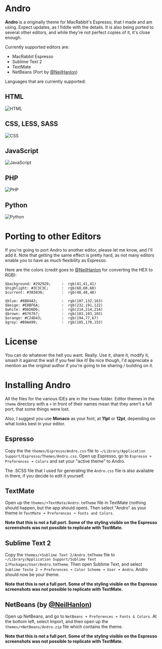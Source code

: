 # Andro

**Andro** is a originally theme for MacRabbit's Espresso, that I made and am using. Expect updates, as I fiddle with the details.
It is also being ported to several other editors, and while they're not perfect copies of it, it's close enough.

Currently supported editors are:

+ MacRabbit Espresso
+ Sublime Text 2
+ TextMate
+ NetBeans (Port by [@NeilHanlon](http://github.com/NeilHanlon))

Languages that are currently supported:

HTML
----
![HTML](https://github.com/cyrilmengin/andro/raw/master/examples/AndroExampleHTML.png)

CSS, LESS, SASS
---------------
![CSS](https://github.com/cyrilmengin/andro/raw/master/examples/AndroExampleCSS.png)

JavaScript 
----------
![JavaScript](https://github.com/cyrilmengin/andro/raw/master/examples/AndroExampleJS.png)

PHP
---
![PHP](https://github.com/cyrilmengin/andro/raw/master/examples/AndroExamplePHP.png)

Python
------
![Python](https://github.com/cyrilmengin/andro/raw/master/examples/AndroExamplePython.png)

# Porting to other Editors

If you're going to port Andro to another editor, please let me know, and I'll add it. 
Note that getting the same effect is pretty hard, as not many editors enable you to have as much flexibility as Espresso.

Here are the colors (credit goes to [@NeilHanlon](https://github.com/neilhanlon) for converting the HEX to RGB):

	$background: #292929;     :  rgb(41,41,41)
	$highlight: #3C3C3C;      :  rgb(60,60,60)
	$current: #303030;        :  rgb(48,48,48)
	
	$blue: #6B84A3;           :  rgb(107,132,163)
	$beige: #E8BF6A;          :  rgb(232,191,122)
	$white: #D6D6D6;          :  rgb(214,214,214)
	$brown: #676767;          :  rgb(103,103,103)
	$orange: #C24D43;         :  rgb(194,77,67)
	$grey: #B9AA99;           :  rgb(185,170,153)

# License

You can do whatever the hell you want. Really.
Use it, share it, modify it, smash it against the wall if you feel like it!
Be nice though, I'd appreciate a mention as the original author if you're going to be sharing / building on it.

# Installing Andro

All the files for the various IDEs are in the ``theme`` folder. 
Editor themes in the ``theme`` directory with a ``+`` in front of their names mean that they aren't a full port, that some things were lost.

Also, I suggest you use **Monaco** as your font, at **11pt** or **12pt**, depending on what looks best in your editor.

Espresso
--------

Copy the the ``themes/Espresso/Andro.css`` file to ``~/Library/Application Support/Espresso/Themes/Andro.css``.
Open up Espresso,  go to ``Espresso ➜ Preferences ➜ Colors`` and set your "active theme" to Andro.

The .SCSS file that I used for generating the ``Andro.css`` file is also available in there, if you decide to edit it yourself.

TextMate
--------

Open up the ``themes/+TextMate/Andro.tmTheme`` file in TextMate (nothing should happen, but the app should open). 
Then select "Andro" as your theme in ``TextMate ➜ Preferences ➜ Fonts and Colors``.

**Note that this is not a full port. Some of the styling visible on the Espresso screenshots was not possible to replicate with TextMate.**

Sublime Text 2
--------------

Copy the ``themes/+Sublime Text 2/Andro.tmTheme`` file to ``~/Library/Application Support/Sublime Text 2/Packages/User/Andro.tmTheme``.
Then open Sublime Text, and select ``Sublime Texte 2 ➜ Preferences ➜ Color Scheme ➜ User ➜ Andro``. Andro should now be your theme.

**Note that this is not a full port. Some of the styling visible on the Espresso screenshots was not possible to replicate with TextMate.**

NetBeans (by [@NeilHanlon](https://github.com/neilhanlon))
--------

Open up NetBeans, and go to ``NetBeans ➜ Preferences ➜ Fonts & Colors``. At the bottom left, select Import, and then open up the ``themes/+NetBeans/Andro.zip`` file which contains the theme.

**Note that this is not a full port. Some of the styling visible on the Espresso screenshots was not possible to replicate with TextMate.** 



